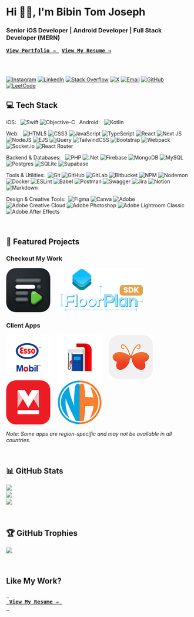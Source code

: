 # Hi 👋🏻, I'm Bibin Tom Joseph
### Senior iOS Developer | Android Developer | Full Stack Developer (MERN)

<a href="https://www.bibintomj.com" target="_blank">
<kbd>
    <b>View Portfolio →</b>
  </kbd>
</a>
&nbsp;
<a href="https://www.bibintomj.com/resume.pdf" target="_blank">
  <kbd>
    <b>View My Resume →</b>
  </kbd>
</a>


<br><br>

[![Instagram](https://img.shields.io/badge/Instagram-%23E4405F.svg?logo=Instagram&logoColor=white)](https://instagram.com/bibintomj) 
[![LinkedIn](https://img.shields.io/badge/LinkedIn-%230077B5.svg?logo=linkedin&logoColor=white)](https://linkedin.com/in/bibintomj) 
[![Stack Overflow](https://img.shields.io/badge/-Stackoverflow-FE7A16?logo=stack-overflow&logoColor=white)](https://stackoverflow.com/users/8193339) 
[![X](https://img.shields.io/badge/X-black.svg?logo=X&logoColor=white)](https://x.com/bibintomj) 
[![Email](https://img.shields.io/badge/Email-D14836?logo=gmail&logoColor=white)](mailto:bibintomj@gmail.com) 
[![GitHub](https://img.shields.io/badge/GitHub-181717.svg?logo=github&logoColor=white)](https://github.com/bibintomj) 
[![LeetCode](https://img.shields.io/badge/LeetCode-FFA116.svg?logo=leetcode&logoColor=white)](https://leetcode.com/bibintomj)



## 💻 Tech Stack

iOS: &nbsp; ![Swift](https://img.shields.io/badge/swift-F54A2A?style=flat&logo=swift&logoColor=white) ![Objective-C](https://img.shields.io/badge/OBJECTIVE--C-%233A95E3.svg?style=flat&logo=apple&logoColor=white)  &nbsp; Android: &nbsp; ![Kotlin](https://img.shields.io/badge/kotlin-%237F52FF.svg?style=flat&logo=kotlin&logoColor=white) 

Web: &nbsp; ![HTML5](https://img.shields.io/badge/html5-%23E34F26.svg?style=flat&logo=html5&logoColor=white) ![CSS3](https://img.shields.io/badge/css3-%231572B6.svg?style=flat&logo=css3&logoColor=white) ![JavaScript](https://img.shields.io/badge/javascript-%23323330.svg?style=flat&logo=javascript&logoColor=%23F7DF1E) ![TypeScript](https://img.shields.io/badge/typescript-%23007ACC.svg?style=flat&logo=typescript&logoColor=white) ![React](https://img.shields.io/badge/react-%2320232a.svg?style=flat&logo=react&logoColor=%2361DAFB) ![Next JS](https://img.shields.io/badge/Next-black?style=flat&logo=next.js&logoColor=white) ![NodeJS](https://img.shields.io/badge/node.js-6DA55F?style=flat&logo=node.js&logoColor=white) ![EJS](https://img.shields.io/badge/ejs-%23B4CA65.svg?style=flat&logo=ejs&logoColor=black) ![jQuery](https://img.shields.io/badge/jquery-%230769AD.svg?style=flat&logo=jquery&logoColor=white) ![TailwindCSS](https://img.shields.io/badge/tailwindcss-%2338B2AC.svg?style=flat&logo=tailwind-css&logoColor=white) ![Bootstrap](https://img.shields.io/badge/bootstrap-%238511FA.svg?style=flat&logo=bootstrap&logoColor=white) ![Webpack](https://img.shields.io/badge/webpack-%238DD6F9.svg?style=flat&logo=webpack&logoColor=black) ![Socket.io](https://img.shields.io/badge/Socket.io-black?style=flat&logo=socket.io&badgeColor=010101) ![React Router](https://img.shields.io/badge/React_Router-CA4245?style=flat&logo=react-router&logoColor=white)

Backend & Databases: &nbsp; ![PHP](https://img.shields.io/badge/php-%23777BB4.svg?style=flat&logo=php&logoColor=white) ![.Net](https://img.shields.io/badge/.NET-5C2D91?style=flat&logo=.net&logoColor=white) ![Firebase](https://img.shields.io/badge/firebase-a08021?style=flat&logo=firebase&logoColor=ffcd34) ![MongoDB](https://img.shields.io/badge/MongoDB-%234ea94b.svg?style=flat&logo=mongodb&logoColor=white) ![MySQL](https://img.shields.io/badge/mysql-4479A1.svg?style=flat&logo=mysql&logoColor=white) ![Postgres](https://img.shields.io/badge/postgres-%23316192.svg?style=flat&logo=postgresql&logoColor=white) ![SQLite](https://img.shields.io/badge/sqlite-%2307405e.svg?style=flat&logo=sqlite&logoColor=white) ![Supabase](https://img.shields.io/badge/Supabase-3ECF8E?style=flat&logo=supabase&logoColor=white)

Tools & Utilities: &nbsp;![Git](https://img.shields.io/badge/git-%23F05033.svg?style=flat&logo=git&logoColor=white) ![GitHub](https://img.shields.io/badge/github-%23121011.svg?style=flat&logo=github&logoColor=white) ![GitLab](https://img.shields.io/badge/gitlab-%23181717.svg?style=flat&logo=gitlab&logoColor=white) ![Bitbucket](https://img.shields.io/badge/bitbucket-%230047B3.svg?style=flat&logo=bitbucket&logoColor=white) ![NPM](https://img.shields.io/badge/NPM-%23CB3837.svg?style=flat&logo=npm&logoColor=white) ![Nodemon](https://img.shields.io/badge/NODEMON-%23323330.svg?style=flat&logo=nodemon&logoColor=%BBDEAD) ![Docker](https://img.shields.io/badge/docker-%230db7ed.svg?style=flat&logo=docker&logoColor=white) ![ESLint](https://img.shields.io/badge/ESLint-4B3263?style=flat&logo=eslint&logoColor=white) ![Babel](https://img.shields.io/badge/Babel-F9DC3e?style=flat&logo=babel&logoColor=black) ![Postman](https://img.shields.io/badge/Postman-FF6C37?style=flat&logo=postman&logoColor=white) ![Swagger](https://img.shields.io/badge/-Swagger-%23Clojure?style=flat&logo=swagger&logoColor=white) ![Jira](https://img.shields.io/badge/jira-%230A0FFF.svg?style=flat&logo=jira&logoColor=white) ![Notion](https://img.shields.io/badge/Notion-%23000000.svg?style=flat&logo=notion&logoColor=white) ![Markdown](https://img.shields.io/badge/markdown-%23000000.svg?style=flat&logo=markdown&logoColor=white)

Design & Creative Tools: &nbsp;![Figma](https://img.shields.io/badge/figma-%23F24E1E.svg?style=flat&logo=figma&logoColor=white) ![Canva](https://img.shields.io/badge/Canva-%2300C4CC.svg?style=flat&logo=Canva&logoColor=white) ![Adobe](https://img.shields.io/badge/adobe-%23FF0000.svg?style=flat&logo=adobe&logoColor=white) ![Adobe Creative Cloud](https://img.shields.io/badge/Adobe%20Creative%20Cloud-DA1F26.svg?style=flat&logo=Adobe%20Creative%20Cloud&logoColor=white) ![Adobe Photoshop](https://img.shields.io/badge/adobe%20photoshop-%2331A8FF.svg?style=flat&logo=adobe%20photoshop&logoColor=white) ![Adobe Lightroom Classic](https://img.shields.io/badge/Adobe%20Lightroom%20Classic-31A8FF.svg?style=flat&logo=Adobe%20Lightroom%20Classic&logoColor=white) ![Adobe After Effects](https://img.shields.io/badge/Adobe%20After%20Effects-9999FF.svg?style=flat&logo=Adobe%20After%20Effects&logoColor=white)


<br> 

## 🚀 Featured Projects

### Checkout My Work
[![Cue Teleprompter](/Assets/120x/cue-teleprompter120x.png 'Cue Teleprompter')](https://apple.co/4dzOx4k) &nbsp;&nbsp;&nbsp; 
[![Floor Plan](/Assets/120x/floorplan-ios-sdk120x.png 'Floor Plan')](https://github.com/bibintomj/FloorPlan)

### Client Apps
[![Esso Mobil](/Assets/120x/esso-and-mobil-app120x.png 'Esso Mobil')](https://apple.co/3wsWHKX) &nbsp;&nbsp;&nbsp; 
[![Exxon Mobil](/Assets/120x/exxon-mobil-rewards120x.png 'Exxon Mobil')](https://apple.co/4dx1s72) &nbsp;&nbsp;&nbsp; 
[![M4Marry](/Assets/120x/m4marry-matrimony-app120x.png 'M4Marry')](https://apple.co/4bazGM6) &nbsp;&nbsp;&nbsp; 
[![Manorama Online](/Assets/120x/manorama-online-news-videos120x.png 'Manorama Online')](https://apple.co/3wzXZUs) &nbsp;&nbsp;&nbsp; 
[![NixitHub](/Assets/120x/nixithub120x.png 'NixitHub')](https://apple.co/4acNyUK)

*Note: Some apps are region-specific and may not be available in all countries.*

<br> 

## 📊 GitHub Stats
![](https://github-readme-stats.vercel.app/api?username=bibintomj&theme=default_repocard&hide_border=true&include_all_commits=true&count_private=true)<br/>
![](https://nirzak-streak-stats.vercel.app/?user=bibintomj&theme=default_repocard&hide_border=true)<br/>
![](https://github-readme-stats.vercel.app/api/top-langs/?username=bibintomj&theme=default_repocard&hide_border=true&include_all_commits=true&count_private=true&layout=compact)

<br> 

## 🏆 GitHub Trophies
![](https://github-profile-trophy.vercel.app/?username=bibintomj&theme=one_dark_pro&no-frame=true&no-bg=false&margin-w=4)


<br>

## Like My Work?
[<kbd> <br> <b>View My Resume →</b> <br> </kbd>][Resume]

[Resume]: <Bibin.iOS.Dev.Resume.pdf>

<br> 
